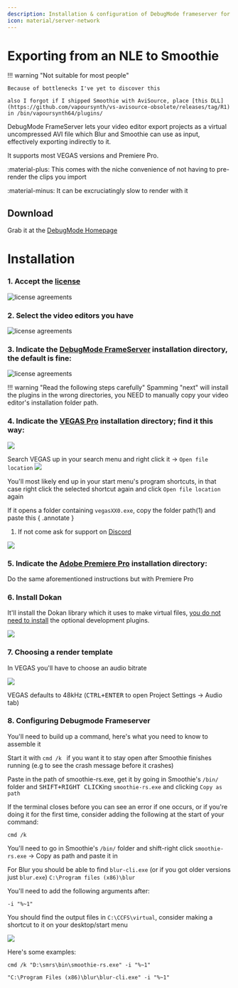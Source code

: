```yaml
---
description: Installation & configuration of DebugMode frameserver for use with blur/Smoothie
icon: material/server-network
---
```


# Exporting from an NLE to Smoothie


!!! warning "Not suitable for most people"

    Because of bottlenecks I've yet to discover this

    also I forgot if I shipped Smoothie with AviSource, place [this DLL](https://github.com/vapoursynth/vs-avisource-obsolete/releases/tag/R1) in /bin/vapoursynth64/plugins/

DebugMode FrameServer lets your video editor export projects as a virtual uncompressed AVI file which Blur and Smoothie can use as input, effectively exporting indirectly to it.

It supports most VEGAS versions and Premiere Pro.

:material-plus: This comes with the niche convenience of not having to pre-render the clips you import

:material-minus: It can be excruciatingly slow to render with it

## Download

Grab it at the [DebugMode Homepage](https://www.debugmode.com/frameserver.html)

# Installation

### 1. Accept the [license](https://www.gnu.org/licenses/gpl-3.0.html)
![license agreements](../../assets/images/video/smoothie/debugmode_license.png)

### 2. Select the video editors you have

![license agreements](../../assets/images/video/smoothie/debugmode_plugins.png)

### 3. Indicate the <u>DebugMode FrameServer</u> installation directory, the default is fine:

![license agreements](../../assets/images/video/smoothie/debugmode_installdir.png)

!!! warning "Read the following steps carefully"
    Spamming "next" will install the plugins in the wrong directories, you NEED to manually copy your video editor's installation folder path.

### 4. Indicate the <u>VEGAS Pro</u> installation directory; find it this way:

![](../../assets/images/video/smoothie/debugmode_vegasinstalldirprompt.png)


Search VEGAS up in your search menu and right click it -> `Open file location`
![](../../assets/images/video/smoothie/debugmode_filelocation.png)

You'll most likely end up in your start menu's program shortcuts, in that case right click the selected shortcut again and click `Open file location` again

If it opens a folder containing `vegasXX0.exe`, copy the folder path(1) and paste this
{ .annotate }

1. If not come ask for support on [Discord](https://discord.gg/CTT)

![](../../assets/images/video/smoothie/debugmode_vegasdir.png)

### 5. Indicate the <u>Adobe Premiere Pro</u> installation directory:

Do the same aforementioned instructions but with Premiere Pro

### 6. Install Dokan

It'll install the Dokan library which it uses to make virtual files,  <u>you do not need to install</u> the optional development plugins.

![](../../assets/images/video/smoothie/debugmode_dokandep.png)

### 7. Choosing a render template

In VEGAS you'll have to choose an audio bitrate

![](../../assets/images/video/smoothie/debugmode_template.png)

VEGAS defaults to 48kHz (<kbd>CTRL+ENTER</kbd> to open Project Settings  -> Audio tab)

### 8. Configuring Debugmode Frameserver

You'll need to build up a command, here's what you need to know to assemble it

Start it with `cmd /k ` if you want it to stay open after Smoothie finishes running (e.g to see the crash message before it crashes)

Paste in the path of smoothie-rs.exe, get it by going in Smoothie's `/bin/` folder and <kbd>SHIFT+RIGHT CLICK</kbd>ing `smoothie-rs.exe` and clicking `Copy as path`

If the terminal closes before you can see an error if one occurs, or if you're doing it for the first time, consider adding the following at the start of your command:
```
cmd /k
```

You'll need to go in Smoothie's `/bin/` folder and shift-right click `smoothie-rs.exe` -> Copy as path and paste it in

For Blur you should be able to find `blur-cli.exe` (or if you got older versions just `blur.exe`) `C:\Program files (x86)\blur`


You'll need to add the following arguments after:

```
-i "%~1"
```

You should find the output files in `C:\CCFS\virtual`, consider making a shortcut to it on your desktop/start menu


![](../../assets/images/video/smoothie/debugmode_gui.png)


Here's some examples:

```
cmd /k "D:\smrs\bin\smoothie-rs.exe" -i "%~1"
```
```
"C:\Program Files (x86)\blur\blur-cli.exe" -i "%~1"
```